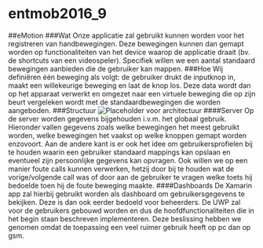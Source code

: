 # entmob2016_9
##eMotion
###Wat
Onze applicatie zal gebruikt kunnen worden voor het registreren van handbewegingen. Deze bewegingen kunnen dan gemapt worden op functionaliteiten van het device waarop de applicatie draait (bv. de shortcuts van een videospeler). Specifiek willen we een aantal standaard bewegingen aanbieden die de gebruiker kan mappen.
###Hoe
Wij definiëren één beweging als volgt: de gebruiker drukt de inputknop in, maakt een willekeurige beweging en laat de knop los. Deze data wordt dan op het apparaat verwerkt en omgezet naar een virtuele beweging die op zijn beurt vergeleken wordt met de standaardbewegingen die worden aangeboden.
###Structuur
![Placeholder voor architectuur](http://justducks.co.uk/Images/DRW/26cm%20Big%20Yellow%20Duck_s.jpg)
####Server
Op de server worden gegevens bijgehouden i.v.m. het globaal gebruik. Hieronder vallen gegevens zoals welke bewegingen het meest gebruikt worden, welke bewegingen het vaakst op welke knoppen gemapt worden enzovoort. Aan de andere kant is er ook het idee om gebruikersprofielen bij te houden waarin een gebruiker standaard mappings kan opslaan en eventueel zijn persoonlijke gegevens kan opvragen. Ook willen we op een manier foute calls kunnen verwerken, hetzij door bij te houden wat de vorige/volgende call was of door aan de gebruiker te vragen welke toets hij bedoelde toen hij de foute beweging maakte.
####Dashboards
De Xamarin app zal hierbij gebruikt worden als dashboard om gebruikersgegevens te bekijken. Deze is dan ook eerder bedoeld voor beheerders. De UWP zal voor de gebruikers gebouwd worden en dus de hoofdfunctionaliteiten die in het begin staan beschreven implementeren. Deze beslissing hebben we genomen omdat de toepassing een veel ruimer gebruik heeft op pc dan op gsm.
